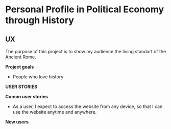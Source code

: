 # Personal Profile in Political Economy through History


## UX

The purpose of this project is to show my audience the living standart of the Ancient Rome.

**Project goals**

* People who love history 



**USER STORIES**

**Comon user stories**

* As a user, I expect to access the website from any device, so that I can use the website anytime and anywhere. 


**New users**




